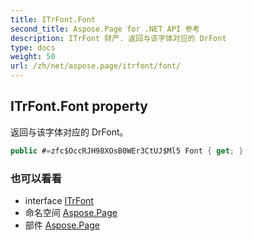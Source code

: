 ```yaml
---
title: ITrFont.Font
second_title: Aspose.Page for .NET API 参考
description: ITrFont 财产. 返回与该字体对应的 DrFont
type: docs
weight: 50
url: /zh/net/aspose.page/itrfont/font/
---
```

## ITrFont.Font property

返回与该字体对应的 DrFont。

```csharp
public #=zfc$OccRJH98XOsB0WEr3CtUJ$Ml5 Font { get; }
```

### 也可以看看

* interface [ITrFont](../)
* 命名空间 [Aspose.Page](../../itrfont/)
* 部件 [Aspose.Page](../../../)



